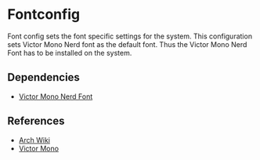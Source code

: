 # Fontconfig

Font config sets the font specific settings for the system. This configuration
sets Victor Mono Nerd font as the default font. Thus the Victor Mono Nerd Font
has to be installed on the system.

## Dependencies

- [Victor Mono Nerd Font](https://github.com/ryanoasis/nerd-fonts/releases/download/v2.1.0/VictorMono.zip)

## References

- [Arch Wiki](https://wiki.archlinux.org/title/font_configuration)
- [Victor Mono](https://rubjo.github.io/victor-mono/)
